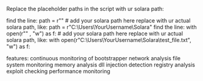 Replace the placeholder paths in the script with ur solara path:

find the line: path = r"" # add your solara path here
replace with ur actual solara path, like: path = r"C:\Users\YourUsername\Solara"
find the line: with open(r"" , "w") as f: # add your solara path here
replace with ur actual solara path, like: with open(r"C:\Users\YourUsername\Solara\test_file.txt", "w") as f:


features:
continuous monitoring of bootstrapper
network analysis
file system monitoring
memory analysis
dll injection detection
registry analysis
exploit checking
performance monitoring
